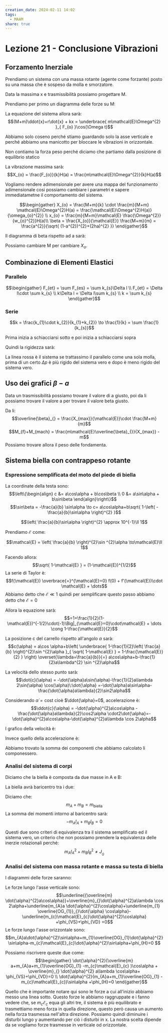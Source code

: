 ```yaml
---
creation_date: 2024-02-11 14:02
tags:
  - MAAM
share: true
---
```

# Lezione 21 - Conclusione Vibrazioni

## Forzamento Inerziale

Prendiamo un sistema con una massa rotante (agente come forzante) posto su una massa che è sospeso da molla e smorzatore.
<!Diagramma sistema>


Data la massima x e trasmissibilità possiamo progettare M.

Prendiamo per primo un diagramma delle forze su M:
<!Diagramma delle forze>

La equazione del sistema allora sarà:
$$(M+m)\ddot{x}+r\dot{x} + kx = \underbrace{ m\mathcal{E}\Omega^{2} }_{ F_{o} }\cos(\Omega t)$$

Abbiamo solo coseno perché stiamo guardando solo la asse verticale e perché abbiamo una manicotto per bloccare le vibrazioni in orizzontale.

Non contiamo la forza peso perché diciamo che partiamo dalla posizione di equilibrio statico

La vibrazione massima sarà:
$$X_{o} = \frac{F_{o}}{k}H(a) = \frac{m\mathcal{E}\Omega^{2}}{k}H(a)$$

Vogliamo rendere adimensionale per avere una mappa del funzionamento adimensionale cosi possiamo cambiare i parametri e sapere immediatametne il comportamento del sistema.

$$\begin{gather}
X_{o} = \frac{M+m}{k} \cdot \frac{m}{M+m} \mathcal{E}\Omega^{2}H(a) = \frac{\mathcal{E}\Omega^{2}H(a)}{\omega_{o}^{2}} \\
x_{o} = \frac{m}{M+m}\mathcal{E} \frac{\Omega^{2}}{w_{o}^{2}}H(a)\\
\beta = \frac{X_{o}}{\mathcal{E}} \frac{M+m}{m} = \frac{a^{2}}{\sqrt{ (1-a^{2})^{2}+(2ha)^{2} }}
\end{gather}$$

Il diagramma di beta rispetto ad a sarà:
<!Diagramma beta rispetto ad a>

Possiamo cambiare M per cambiare $X_{o}$.

## Combinazione di Elementi Elastici

### Parallelo

<!Diagrammi in parallelo>

$$\begin{gather}
F_{et} = \sum F_{es} = \sum k_{s}\Delta l \\
F_{et}  = \Delta l\cdot \sum k_{s} \\
k\Delta l = \Delta l\sum k_{s} \\
k = \sum k_{s}
\end{gather}$$

### Serie

<!Diagramma molle in serie>

$$k = \frac{k_{1}\cdot k_{2}}{k_{1}+k_{2}} \to \frac{1}{k} = \sum \frac{1}{k_{s}}$$

Prima inizia a schiacciarsi sotto e poi inizia a schiacciarsi sopra

Quindi la rigidezza sarà:
<!Diagramma rigidezza>

La linea rossa è il sistema se trattassimo il parallelo come una sola molla, prima di un certo $\Delta p$ è più rigido del sistema vero e dopo è meno rigido del sistema vero.


## Uso dei grafici $\beta-a$

<!Diagrammi beta e trasmissibilità>

Data un trasmissibilità possiamo trovare il valore di a giusto, poi da li possiamo trovare il valore a per trovare il valore beta giusto.

Da li:
$$\overline{\beta}_{}  = \frac{X_{max}}{\mathcal{E}}\cdot \frac{M+m}{m}$$
$$M_{f}+M_{mach} = \frac{m\mathcal{E}\overline{\beta}_{}}{X_{max}} -m$$
Possiamo trovare allora il peso delle fondamenta.

## Sistema biella con contrappeso rotante

### Espressione semplificata del moto del piede di biella

<!Diagramma biella>

La coordinate della testa sono:
$$\left\{\begin{align}
c &= a\cos\alpha + b\cos\beta \\
0 &= a\sin\alpha + b\sin\beta
\end{align}\right\}$$
$$\sin\beta = -\frac{a}{b} \sin\alpha \to c= a\cos\alpha+b\sqrt{ 1-\left( -\frac{a}{b}\sin\alpha \right)^{2} }$$

$$\left( \frac{a}{b}\sin\alpha \right)^{2} \approx 10^{-1}\ll 1$$

Prendiamo $\mathcal{E}$ come:

$$\mathcal{E} = \left( \frac{a}{b} \right)^{2}\sin ^{2}\alpha \to\mathcal{E}\ll 1$$

Facendo allora:
$$\sqrt{ 1-\mathcal{E} } = (1-\mathcal{E})^{1/2}$$
La serie di Taylor è:
$$f(\mathcal{E}) \overbrace{=}^{\mathcal{E}=0} f(0) + f'(\mathcal{E})\cdot \mathcal{E} + \dots$$
Abbiamo detto che $\mathcal{E}\ll 1$ quindi per semplificare questo passo abbiamo detto che $\mathcal{E}=0$

Allora la equazione sarà:
$$=1+\frac{1}{2}(1-\mathcal{E})^{-1/2}\cdot(-1)\Big|_{\mathcal{E}=0}\cdot\mathcal{E} + \dots \cong 1-\frac{\mathcal{E}}{2}$$

La posizione c del carrello rispetto all'angolo $\alpha$ sarà:
$$c(\alpha) = a\cos \alpha+b\left( \underbrace{ 1-\frac{1}{2}\left( \frac{a}{b} \right)^{2}\sin ^{2}\alpha }_{ \sqrt{ 1-\mathcal{E} } = 1-\frac{\mathcal{E}}{2} } \right) \overset{\lambda=\frac{a}{b}}{=} a\cos\alpha+b-\frac{1}{2}a\lambda^{2} \sin ^{2}\alpha$$

La velocità dello stesso punto sarà:
$$\dot{c}(\alpha) = -\dot{\alpha}a\sin(\alpha)-\frac{1}{2}a\lambda 2\sin(\alpha) \cos(\alpha)\:\dot{\alpha} =-\dot{\alpha}a\sin\alpha-\frac{\dot{\alpha}a\lambda}{2}\sin2\alpha$$

Considerando $\dot{\alpha}=\text{cost}$ cioè $\ddot{\alpha}=0$, accelerazione è:
$$\ddot{c}(\alpha) = -\dot{\alpha}^{2}a\cos\alpha -\frac{\dot{\alpha}a\lambda}{2}\cos2\alpha \cdot2\dot{\alpha}=-\dot{\alpha}^{2}a\cos\alpha-\dot{\alpha}^{2}a\lambda \cos 2\alpha$$

I grafico della velocità è:

<!Diagramma velocità>

Invece quello della accelerazione è:
<!Diagramma accelerazione>

Abbiamo trovato la somma dei componenti che abbiamo calcolato li componessero.

### Analisi del sistema di corpi

Diciamo che la biella è composta da due masse in A e B:

<!Diagramma asse in A e B>

La biella avrà baricentro tra i due:

<!Diagramma biella vera con baricentro>

Diciamo che:
$$m_{A}+m_{B} = m_{\text{biella}}$$
La somma dei momenti intorno al baricentro sarà:
$$-m_{A}l_{A}+m_{B}l_{B}=0$$

Questi due sono criteri di equivalenza tra il sistema semplificato ed il sistema vero, un criterio che non possiamo prendere la equivalenza delle inerzie rotazionali perché:
$$m_{A}l_{A}^{2}+m_{B}l_{B}^{2} \neq J_{_{G}}$$

### Analisi del sistema con massa rotante e massa su testa di biella

I diagrammi delle forze saranno:

<!Diagrammi delle forze nel sistema>

Le forze lungo l'asse verticale sono:
$$\underline{{\overline{m} \dot{\alpha}^{2}a\cos\alpha}}+\overline{m}_{}\dot{\alpha}^{2}a\lambda \cos 2\alpha+\underline{m_{A}a \dot{\alpha}^{2}\cos\alpha}+\underline{m_{1} \overline{OG_{1}}_{}\dot{\alpha} \cos\alpha}- \underline{m_{c}\mathcal{E}_{c}\dot{\alpha}^{2}\cos\alpha} +\phi_{VS}+\phi_{VD} =0$$
Le forze lungo l'asse orizzontale sono:
$$m_{A}a\dot{\alpha}^{2}\sin\alpha+m_{1}\overline{OG}_{1}\dot{\alpha}^{2}\sin\alpha-m_{c}\mathcal{E}_{c}\dot{\alpha}^{2}\sin\alpha+\phi_{H}=0 $$

Possiamo riscrivere queste due come:
$$\begin{gather}
\dot{\alpha}^{2}(\overline{m} a+m_{A}a+m_{1}\overline{OG}_{1} -m_{c}\mathcal{E}_{c} )\cos\alpha + \overline{m}_{} \dot{\alpha}^{2} a\lambda \cos\alpha+ \phi_{VS}+\phi_{VD}=0 \\
\dot{\alpha}^{2}(m_{A}a+m_{1}\overline{OG}_{1} -m_{c}\mathcal{E}_{c})\sin\alpha +\phi_{H}=0
\end{gather}$$

Quello che è importante notare qui sono le forze a cui all'inizio abbiamo messo una linea sotto. Questo forze le abbiamo raggruppate e i fanno vedere che, se $m_{c}\mathcal{E}_{c}$ equa gli altri tre, il sistema è più equilibrato e trasmettiamo meno forza in quella direzione, questo però causa un aumento nella forza trasmessa nell'altra direzione. Possiamo quindi diminuire i disturbi lungo y aumentando per ciò i disturbi in x. La nostra scelta dipende da se vogliamo forze trasmesse in verticale od orizzontale.



